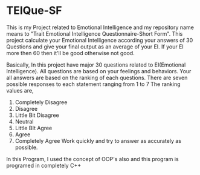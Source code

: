 # TEIQue-SF
This is my Project related to Emotional Intelligence and my repository name means to "Trait Emotional Intelligence Questionnaire-Short Form". This project calculate your Emotional Intelligence according your answers of 30 Questions and give your final output as an average of your EI. If your EI more then 60 then it'll be good otherwise not good.  

Basically, In this project have major 30 questions related to EI(Emotional Intelligence). All questions are based on your feelings and behaviors.
Your all answers are based on the ranking of each questions.
There are seven possible responses to each statement ranging from 1 to 7
The ranking values are,
1. Completely Disagree
2. Disagree
3. Little Bit Disagree
4. Neutral
5. Little BIt Agree
6. Agree
7. Completely Agree
Work quickly and try to answer as accurately as possible.

In this Program, I used the concept of OOP's also and this program is programed in completely C++ 
